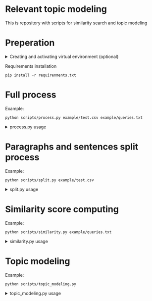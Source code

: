 # Relevant topic modeling

This is repository with scripts for similarity search and topic modeling

# Preperation

<details>
<summary>Creating and activating virtual environment (optional)</summary>
Creating virtual environment

```
python -m venv venv
```
Activating virtual environment

Windows

```
venv\Scripts\activate.bat
```

Linux

```
source <venv>/bin/activate
```

</details>

Requirements installation

```
pip install -r requirenments.txt
```

# Full process

Example:

```
python scripts/process.py example/test.csv example/queries.txt
```

<details>
<summary>process.py usage</summary>
  
``` 
usage: process.py [-h] [-o OUTPUT] [-l LANG] [-s] [-m MODEL] [-t THRESHOLD] [-sm SPACY_MODEL] [-gpt GPT_MODEL]
                  input queries

positional arguments:
  input                 path to input file
  queries               path to file with regex queries for relevant sentences search

options:
  -h, --help            show this help message and exit
  -o OUTPUT, --output OUTPUT
                        path to directory where output files will be stored (default: ../data/)
  -l LANG, --lang LANG  language of documents (default: en)
  -s, --smart           use smart paragraphisation
  -m MODEL, --model MODEL
                        model for embedding (default: sentence-transformers/sentence-t5-xl)
  -t THRESHOLD, --threshold THRESHOLD
                        threshold to determine relevant sentences (default: 0.5)
  -sm SPACY_MODEL, --spacy_model SPACY_MODEL
                        spacy model for lemmatization (default: en_core_web_lg)
  -gpt GPT_MODEL, --gpt_model GPT_MODEL
                        model for topic representation and summary (default: None)
```

</details>

# Paragraphs and sentences split process

Example:

```
python scripts/split.py example/test.csv
```

<details>
<summary>split.py usage</summary>
  
```
usage: split.py [-h] [-o OUTPUT] [-l LANG] [-s] [-m MODEL] input

positional arguments:
  input                 path to input file

options:
  -h, --help            show this help message and exit
  -o OUTPUT, --output OUTPUT
                        path to directory where output files will be stored (default: ../data/)
  -l LANG, --lang LANG  language of documents (default: en)
  -s, --smart           use smart paragraphisation
  -m MODEL, --model MODEL
                        model for smart paragraphisation (default: sentence-transformers/sentence-t5-xl)
```

</details>

# Similarity score computing

Example:

```
python scripts/similarity.py example/queries.txt
```

<details>
<summary>similarity.py usage</summary>
  
```
usage: similarity.py [-h] [-i INPUT] [-o OUTPUT] [-e EMBEDDINGS] [-m MODEL] queries

positional arguments:
  queries               path to file with regex queries for relevant sentences search

options:
  -h, --help            show this help message and exit
  -i INPUT, --input INPUT
                        path to directory with paragraphs.csv and sentences.csv (default: ../data/)
  -o OUTPUT, --output OUTPUT
                        path to directory where files will be stored (default: ../data/)
  -e EMBEDDINGS, --embeddings EMBEDDINGS
                        is there embeddings
  -m MODEL, --model MODEL
                        model for embedding (default: sentence-transformers/sentence-t5-xl)
```

</details>

# Topic modeling

Example:

```
python scripts/topic_modeling.py
```

<details>
<summary>topic_modeling.py usage</summary>
  
```
usage: topic_modeling.py [-h] [-i INPUT] [-o OUTPUT] [-t THRESHOLD] [-sm SPACY_MODEL] [-m MODEL] [-gpt GPT_MODEL]

options:
  -h, --help            show this help message and exit
  -i INPUT, --input INPUT
                        path to directory with sentences_sim.csv, optionaly with sentences_embeddings.npy, documents.csv (default:
                        ../data/)
  -o OUTPUT, --output OUTPUT
                        path to directory where files will be stored (default: ../data/)
  -t THRESHOLD, --threshold THRESHOLD
                        threshold to determine relevant sentences (default: 0.5)
  -sm SPACY_MODEL, --spacy_model SPACY_MODEL
                        spacy model for lemmatization (default: en_core_web_lg)
  -m MODEL, --model MODEL
                        model for embedding (default: sentence-transformers/sentence-t5-xl)
  -gpt GPT_MODEL, --gpt_model GPT_MODEL
                        model for topic representation and summary (default: None)
```

</details>
